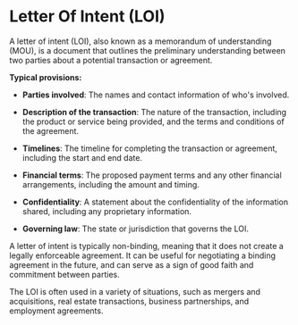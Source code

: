 # Letter Of Intent (LOI)

A letter of intent (LOI), also known as a memorandum of understanding (MOU), is a document that outlines the preliminary understanding between two parties about a potential transaction or agreement.

**Typical provisions:**

* **Parties involved**: The names and contact information of who's involved.

* **Description of the transaction**: The nature of the transaction, including the product or service being provided, and the terms and conditions of the agreement.

* **Timelines**: The timeline for completing the transaction or agreement, including the start and end date.

* **Financial terms**: The proposed payment terms and any other financial arrangements, including the amount and timing.

* **Confidentiality**: A statement about the confidentiality of the information shared, including any proprietary information.

* **Governing law**: The state or jurisdiction that governs the LOI.

A letter of intent is typically non-binding, meaning that it does not create a legally enforceable agreement. It can be useful for negotiating a binding agreement in the future, and can serve as a sign of good faith and commitment between parties.

The LOI is often used in a variety of situations, such as mergers and acquisitions, real estate transactions, business partnerships, and employment agreements.

